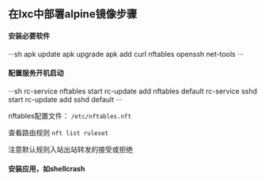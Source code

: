 ## 在lxc中部署alpine镜像步骤

#### 安装必要软件

···sh
apk update
apk upgrade
apk add curl nftables openssh net-tools
···

#### 配置服务开机启动

···sh
rc-service nftables start
rc-update add nftables default
rc-service sshd start
rc-update add sshd default
···

nftables配置文件：
`/etc/nftables.nft`

查看路由规则
`nft list ruleset`

注意默认规则入站出站转发的接受或拒绝

#### 安装应用，如shellcrash

